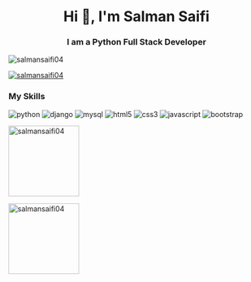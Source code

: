 <h1 align="center">Hi 👋, I'm Salman Saifi</h1>
<h3 align="center">I am a Python Full Stack Developer</h3>

<p> <img src="https://komarev.com/ghpvc/?username=salmansaifi04&label=Profile%20views&color=0e75b6&style=flat" alt="salmansaifi04" /> </p>

<p> <a href="https://github.com/ryo-ma/github-profile-trophy"><img src="https://github-profile-trophy.vercel.app/?username=salmansaifi04" alt="salmansaifi04" /></a> </p>

<!-- My skill section start -->
<h3>My Skills</h3>
<p>
    <img src="https://img.shields.io/badge/Python-FFD43B?style=for-the-badge&logo=python&logoColor=blue" alt="python" />
    <img src="https://img.shields.io/badge/Django-092E20?style=for-the-badge&logo=django&logoColor=green" alt="django" />
    <img src="https://img.shields.io/badge/MySQL-005C84?style=for-the-badge&logo=mysql&logoColor=white" alt="mysql" />
    <img src="https://img.shields.io/badge/HTML5-E34F26?style=for-the-badge&logo=html5&logoColor=white" alt="html5" />
    <img src="https://img.shields.io/badge/CSS3-1572B6?style=for-the-badge&logo=css3&logoColor=white" alt="css3" />
    <img src="https://img.shields.io/badge/JavaScript-323330?style=for-the-badge&logo=javascript&logoColor=F7DF1E" alt="javascript" />
    <img src="https://img.shields.io/badge/Bootstrap-563D7C?style=for-the-badge&logo=bootstrap&logoColor=white" alt="bootstrap" />
</p>
<!-- my skills section end -->

<!-- <h2><i>My GitHub Stats</i></h2>
<p>
    <img align="center" src="https://github-readme-stats.vercel.app/api?username=geekyshow1&show_icons=true&include_all_commits=true&count_private=true&hide=issues,contribs&border_radius=0&locale=en&theme=dark" alt="geekyshow1" height="139" />
    <img align="center" src="https://github-readme-stats.vercel.app/api/top-langs/?username=geekyshow1&layout=compact&border_radius=0&theme=dark" alt="geekyshow1" height="139" />
</p>
 -->

<p>
    <img align="center" src="https://github-readme-stats.vercel.app/api/top-langs?username=salmansaifi04&show_icons=true&include_all_commits=true&count_private=true&hide=issues,contribs&border_radius=0&locale=en&theme=dark" alt="salmansaifi04" height="139"/>

<img align="center" src="https://github-readme-stats.vercel.app/api?username=salmansaifi04&layout=compact&border_radius=0&theme=dark" alt="salmansaifi04" height="139" /></p>
